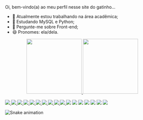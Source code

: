 Oi, bem-vindo(a) ao meu perfil nesse site do gatinho...

- 🔭 Atualmente estou trabalhando na área acadêmica; 
- 🌱 Estudando MySQL e Python;
- 💬 Pergunte-me sobre Front-end;
- 😄 Pronomes: ela/dela.

<div align="center" style="display: inline_block">
  
  <a href="https://github.com/manuela-gadelho">
  <img height="180em" src="https://github-readme-stats.vercel.app/api?username=manuela-gadelho&show_icons=true&theme=outrun&include_all_commits=true&count_private=true"/>
  <img height="180em" src="https://github-readme-stats.vercel.app/api/top-langs/?username=manuela-gadelho&layout=compact&langs_count=7&theme=outrun"/>
    </div>
<div style="display: inline_block"><br>
  
  <img src="https://img.shields.io/badge/JavaScript-F7DF1E?style=for-the-badge&logo=javascript&logoColor=black">
  <img src="https://img.shields.io/badge/Bootstrap-563D7C?style=for-the-badge&logo=bootstrap&logoColor=white">
  <img src="https://img.shields.io/badge/Java-ED8B00?style=for-the-badge&logo=java&logoColor=white">
  <img src="https://img.shields.io/badge/HTML5-E34F26?style=for-the-badge&logo=html5&logoColor=white">
  <img src="https://img.shields.io/badge/CSS3-1572B6?style=for-the-badge&logo=css3&logoColor=white">
  <img src="https://img.shields.io/badge/Python-14354C?style=for-the-badge&logo=python&logoColor=white">
  <img src="https://img.shields.io/badge/MySQL-00000F?style=for-the-badge&logo=mysql&logoColor=white">
  <img src="https://img.shields.io/badge/PHP-777BB4?style=for-the-badge&logo=php&logoColor=white">
  <img src="https://img.shields.io/badge/Microsoft_Office-D83B01?style=for-the-badge&logo=microsoft-office&logoColor=white">
  <img src=" https://img.shields.io/badge/Oracle-F80000?style=for-the-badge&logo=oracle&logoColor=black">
  <img="my-octocat-1632927808878.png" width="300" height="300" border="0"></a>                          
  <a href="https://www.youtube.com/channel/UCx9WTK1q7HlLhIAhQ2LugVQ" target="_blank"><img src="https://img.shields.io/badge/YouTube-FF0000?style=for-the-badge&logo=youtube&logoColor=white" target="_blank"></a>
  <a href="https://instagram.com/magadelho" target="_blank"><img src="https://img.shields.io/badge/-Instagram-%23E4405F?style=for-the-badge&logo=instagram&logoColor=white" target="_blank"></a>
 	<a href="https://www.twitch.tv/manuuu_gadelho" target="_blank"><img src="https://img.shields.io/badge/Twitch-9146FF?style=for-the-badge&logo=twitch&logoColor=white" target="_blank"></a>
 <a href="https://discord.gg/QCQrQzhy" target="_blank"><img src="https://img.shields.io/badge/Discord-7289DA?style=for-the-badge&logo=discord&logoColor=white" target="_blank"></a> 
  <a href="https://steamcommunity.com/id/manumoreira/" target="_blank"> <img src="https://img.shields.io/badge/Steam-000000?style=for-the-badge&logo=steam&logoColor=white"></a>
  <a href = "mailto:manugadelho@protonmail.com"><img src="https://img.shields.io/badge/ProtonMail-8B89CC?style=for-the-badge&logo=protonmail&logoColor=white"></a>
  <a href="https://www.linkedin.com/in/manuela-gadelho-44271b221/" target="_blank"><img src="https://img.shields.io/badge/-LinkedIn-%230077B5?style=for-the-badge&logo=linkedin&logoColor=white" target="_blank"></a> 
  
  
 ![Snake animation](https://github.com/Manuela-Gadelho/Manuela-Gadelho/blob/output/github-contribution-grid-snake.svg)
 
</div>
